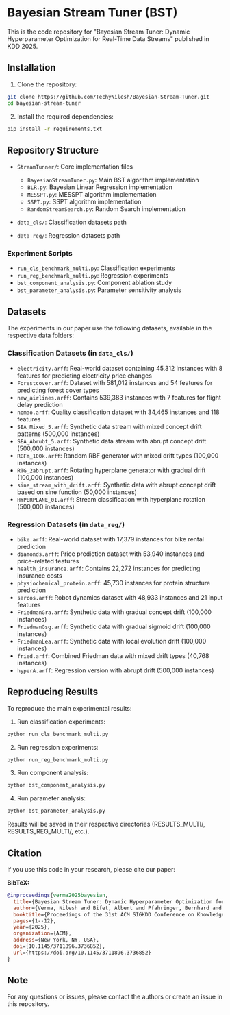 # Bayesian Stream Tuner (BST)

This is the code repository for "Bayesian Stream Tuner: Dynamic Hyperparameter Optimization for Real-Time Data Streams" published in KDD 2025.

## Installation

1. Clone the repository:
```bash
git clone https://github.com/TechyNilesh/Bayesian-Stream-Tuner.git
cd bayesian-stream-tuner
```

2. Install the required dependencies:
```bash
pip install -r requirements.txt
```

## Repository Structure

- `StreamTunner/`: Core implementation files
  - `BayesianStreamTuner.py`: Main BST algorithm implementation
  - `BLR.py`: Bayesian Linear Regression implementation
  - `MESSPT.py`: MESSPT algorithm implementation
  - `SSPT.py`: SSPT algorithm implementation
  - `RandomStreamSearch.py`: Random Search implementation

- `data_cls/`: Classification datasets path
- `data_reg/`: Regression datasets path

### Experiment Scripts
- `run_cls_benchmark_multi.py`: Classification experiments
- `run_reg_benchmark_multi.py`: Regression experiments
- `bst_component_analysis.py`: Component ablation study
- `bst_parameter_analysis.py`: Parameter sensitivity analysis

## Datasets

The experiments in our paper use the following datasets, available in the respective data folders:

### Classification Datasets (in `data_cls/`)
- `electricity.arff`: Real-world dataset containing 45,312 instances with 8 features for predicting electricity price changes
- `Forestcover.arff`: Dataset with 581,012 instances and 54 features for predicting forest cover types
- `new_airlines.arff`: Contains 539,383 instances with 7 features for flight delay prediction
- `nomao.arff`: Quality classification dataset with 34,465 instances and 118 features
- `SEA_Mixed_5.arff`: Synthetic data stream with mixed concept drift patterns (500,000 instances)
- `SEA_Abrubt_5.arff`: Synthetic data stream with abrupt concept drift (500,000 instances)
- `RBFm_100k.arff`: Random RBF generator with mixed drift types (100,000 instances)
- `RTG_2abrupt.arff`: Rotating hyperplane generator with gradual drift (100,000 instances)
- `sine_stream_with_drift.arff`: Synthetic data with abrupt concept drift based on sine function (50,000 instances)
- `HYPERPLANE_01.arff`: Stream classification with hyperplane rotation (500,000 instances)

### Regression Datasets (in `data_reg/`)
- `bike.arff`: Real-world dataset with 17,379 instances for bike rental prediction
- `diamonds.arff`: Price prediction dataset with 53,940 instances and price-related features
- `health_insurance.arff`: Contains 22,272 instances for predicting insurance costs
- `physiochemical_protein.arff`: 45,730 instances for protein structure prediction
- `sarcos.arff`: Robot dynamics dataset with 48,933 instances and 21 input features
- `FriedmanGra.arff`: Synthetic data with gradual concept drift (100,000 instances)
- `FriedmanGsg.arff`: Synthetic data with gradual sigmoid drift (100,000 instances)
- `FriedmanLea.arff`: Synthetic data with local evolution drift (100,000 instances)
- `fried.arff`: Combined Friedman data with mixed drift types (40,768 instances)
- `hyperA.arff`: Regression version with abrupt drift (500,000 instances)

## Reproducing Results

To reproduce the main experimental results:

1. Run classification experiments:
```bash
python run_cls_benchmark_multi.py
```

2. Run regression experiments:
```bash
python run_reg_benchmark_multi.py
```

3. Run component analysis:
```bash
python bst_component_analysis.py
```

4. Run parameter analysis:
```bash
python bst_parameter_analysis.py
```

Results will be saved in their respective directories (RESULTS_MULTI/, RESULTS_REG_MULTI/, etc.).

## Citation

If you use this code in your research, please cite our paper:

**BibTeX:**
```bibtex
@inproceedings{verma2025bayesian,
  title={Bayesian Stream Tuner: Dynamic Hyperparameter Optimization for Real-Time Data Streams},
  author={Verma, Nilesh and Bifet, Albert and Pfahringer, Bernhard and Bahri, Maroua},
  booktitle={Proceedings of the 31st ACM SIGKDD Conference on Knowledge Discovery and Data Mining V.2},
  pages={1--12},
  year={2025},
  organization={ACM},
  address={New York, NY, USA},
  doi={10.1145/3711896.3736852},
  url={https://doi.org/10.1145/3711896.3736852}
}
```

## Note
For any questions or issues, please contact the authors or create an issue in this repository.

